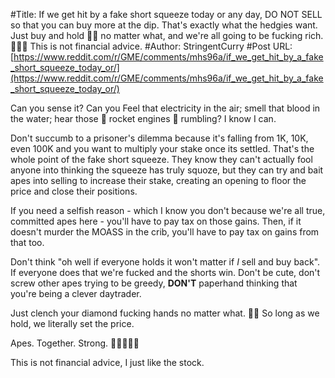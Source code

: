 #Title: If we get hit by a fake short squeeze today or any day, DO NOT SELL so that you can buy more at the dip. That's exactly what the hedgies want. Just buy and hold 💎🙌 no matter what, and we're all going to be fucking rich. 🚀🚀🚀 This is not financial advice.
#Author: StringentCurry
#Post URL: [https://www.reddit.com/r/GME/comments/mhs96a/if_we_get_hit_by_a_fake_short_squeeze_today_or/](https://www.reddit.com/r/GME/comments/mhs96a/if_we_get_hit_by_a_fake_short_squeeze_today_or/)


Can you sense it? Can you Feel that electricity in the air; smell that blood in the water; hear those 🚀 rocket engines 🚀 rumbling? I know I can.

Don't succumb to a prisoner's dilemma because it's falling from 1K, 10K, even 100K and you want to multiply your stake once its settled. That's the whole point of the fake short squeeze. They know they can't actually fool anyone into thinking the squeeze has truly squoze, but they can try and bait apes into selling to increase their stake, creating an opening to floor the price and close their positions.

If you need a selfish reason - which I know you don't because we're all true, committed apes here - you'll have to pay tax on those gains. Then, if it doesn't murder the MOASS in the crib, you'll have to pay tax on gains from that too.

Don't think "oh well if everyone holds it won't matter if *I* sell and buy back". If everyone does that we're fucked and the shorts win. Don't be cute, don't screw other apes trying to be greedy, **DON'T** paperhand thinking that you're being a clever daytrader.

Just clench your diamond fucking hands no matter what. 💎🙌 So long as we hold, we literally set the price.

Apes. Together. Strong. 🦍🦍🦍🦍🦍

This is not financial advice, I just like the stock.